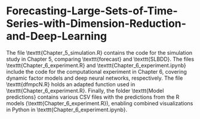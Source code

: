 # Forecasting-Large-Sets-of-Time-Series-with-Dimension-Reduction-and-Deep-Learning

The file \texttt{Chapter\_5\_simulation.R} contains the code for the simulation study in Chapter 5, comparing \texttt{forecast} and \texttt{SLBDD}. The files \texttt{Chapter\_6\_experiment.R} and \texttt{Chapter\_6\_experiment.ipynb} include the code for the computational experiment in Chapter 6, covering dynamic factor models and deep neural networks, respectively. The file \texttt{dfmpcN.R} holds an adapted function used in \texttt{Chapter\_6\_experiment.R}. Finally, the folder \texttt{Model predictions} contains various CSV files with the predictions from the R models (\texttt{Chapter\_6\_experiment.R}), enabling combined visualizations in Python in \texttt{Chapter\_6\_experiment.ipynb}.
